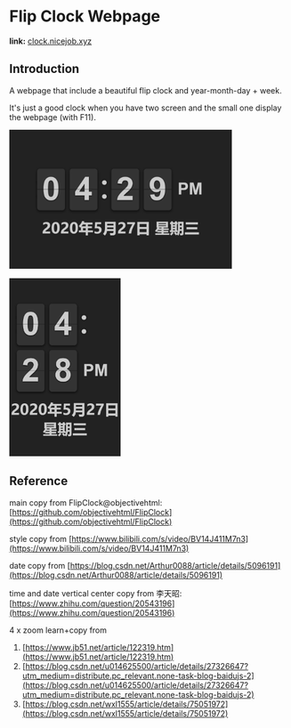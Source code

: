 # Flip Clock Webpage

**link:** [clock.nicejob.xyz](http://clock.nicejob.xyz/)

## Introduction

A webpage that include a beautiful flip clock and year-month-day + week.

It's just a good clock when you have two screen and the small one display the webpage (with F11).

<p>
    <img alt="landscape" src="./__READMEimages__/landscape.png" width="400">
</p>

<p>
    <img alt="portrait" src="./__READMEimages__/portrait.png" width="200">
</p>


## Reference

main copy from FlipClock@objectivehtml: [https://github.com/objectivehtml/FlipClock](https://github.com/objectivehtml/FlipClock)

style copy from [https://www.bilibili.com/s/video/BV14J411M7n3](https://www.bilibili.com/s/video/BV14J411M7n3)

date copy from [https://blog.csdn.net/Arthur0088/article/details/5096191](https://blog.csdn.net/Arthur0088/article/details/5096191)

time and date vertical center copy from 李天昭: [https://www.zhihu.com/question/20543196](https://www.zhihu.com/question/20543196)

4 x zoom learn+copy from

1. [https://www.jb51.net/article/122319.htm](https://www.jb51.net/article/122319.htm)
2. [https://blog.csdn.net/u014625500/article/details/27326647?utm_medium=distribute.pc_relevant.none-task-blog-baidujs-2](https://blog.csdn.net/u014625500/article/details/27326647?utm_medium=distribute.pc_relevant.none-task-blog-baidujs-2)
3. [https://blog.csdn.net/wxl1555/article/details/75051972](https://blog.csdn.net/wxl1555/article/details/75051972)
